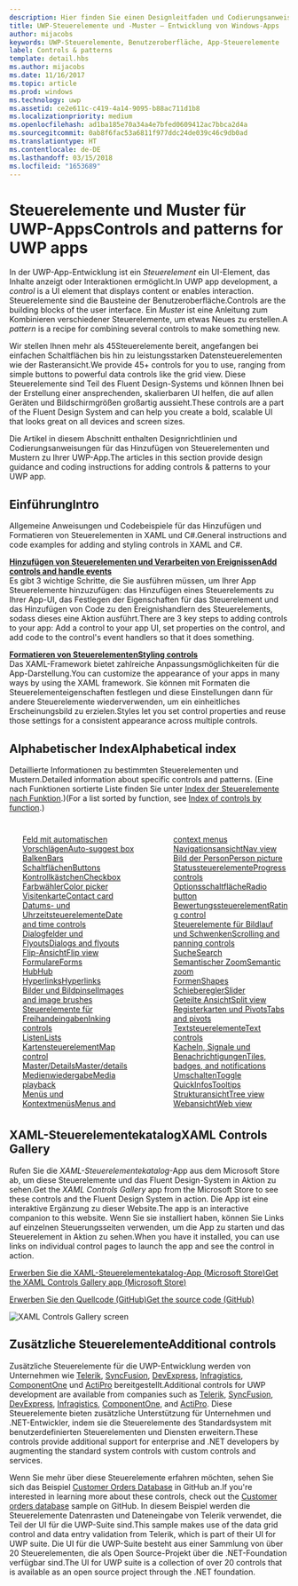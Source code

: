 ```yaml
---
description: Hier finden Sie einen Designleitfaden und Codierungsanweisungen für das Hinzufügen von Steuerelementen und Mustern zu Ihrer UWP-App. Sie finden mehr als 45leistungsstarke Steuerelemente für die Verwendung mit Ihrer App.
title: UWP-Steuerelemente und -Muster – Entwicklung von Windows-Apps
author: mijacobs
keywords: UWP-Steuerelemente, Benutzeroberfläche, App-Steuerelemente
label: Controls & patterns
template: detail.hbs
ms.author: mijacobs
ms.date: 11/16/2017
ms.topic: article
ms.prod: windows
ms.technology: uwp
ms.assetid: ce2e611c-c419-4a14-9095-b88ac711d1b8
ms.localizationpriority: medium
ms.openlocfilehash: ad1ba185e70a34a4e7bfed0609412ac7bbca2d4a
ms.sourcegitcommit: 0ab8f6fac53a6811f977ddc24de039c46c9db0ad
ms.translationtype: HT
ms.contentlocale: de-DE
ms.lasthandoff: 03/15/2018
ms.locfileid: "1653689"
---
```

# <a name="controls-and-patterns-for-uwp-apps"></a><span data-ttu-id="f28f7-105">Steuerelemente und Muster für UWP-Apps</span><span class="sxs-lookup"><span data-stu-id="f28f7-105">Controls and patterns for UWP apps</span></span>
 

<span data-ttu-id="f28f7-106">In der UWP-App-Entwicklung ist ein <i>Steuerelement</i> ein UI-Element, das Inhalte anzeigt oder Interaktionen ermöglicht.</span><span class="sxs-lookup"><span data-stu-id="f28f7-106">In UWP app development, a <i>control</i> is a UI element that displays content or enables interaction.</span></span> <span data-ttu-id="f28f7-107">Steuerelemente sind die Bausteine der Benutzeroberfläche.</span><span class="sxs-lookup"><span data-stu-id="f28f7-107">Controls are the building blocks of the user interface.</span></span> <span data-ttu-id="f28f7-108">Ein <i>Muster</i> ist eine Anleitung zum Kombinieren verschiedener Steuerelemente, um etwas Neues zu erstellen.</span><span class="sxs-lookup"><span data-stu-id="f28f7-108">A <i>pattern</i> is a recipe for combining several controls to make something new.</span></span>

<span data-ttu-id="f28f7-109">Wir stellen Ihnen mehr als 45Steuerelemente bereit, angefangen bei einfachen Schaltflächen bis hin zu leistungsstarken Datensteuerelementen wie der Rasteransicht.</span><span class="sxs-lookup"><span data-stu-id="f28f7-109">We provide 45+ controls for you to use, ranging from simple buttons to powerful data controls like the grid view.</span></span>  <span data-ttu-id="f28f7-110">Diese Steuerelemente sind Teil des Fluent Design-Systems und können Ihnen bei der Erstellung einer ansprechenden, skalierbaren UI helfen, die auf allen Geräten und Bildschirmgrößen großartig aussieht.</span><span class="sxs-lookup"><span data-stu-id="f28f7-110">These controls are a part of the Fluent Design System and can help you create a bold, scalable UI that looks great on all devices and screen sizes.</span></span> 

<span data-ttu-id="f28f7-111">Die Artikel in diesem Abschnitt enthalten Designrichtlinien und Codierungsanweisungen für das Hinzufügen von Steuerelementen und Mustern zu Ihrer UWP-App.</span><span class="sxs-lookup"><span data-stu-id="f28f7-111">The articles in this section provide design guidance and coding instructions for adding controls & patterns to your UWP app.</span></span> 

## <a name="intro"></a><span data-ttu-id="f28f7-112">Einführung</span><span class="sxs-lookup"><span data-stu-id="f28f7-112">Intro</span></span>

<span data-ttu-id="f28f7-113">Allgemeine Anweisungen und Codebeispiele für das Hinzufügen und Formatieren von Steuerelementen in XAML und C#.</span><span class="sxs-lookup"><span data-stu-id="f28f7-113">General instructions and code examples for adding and styling controls in XAML and C#.</span></span>

<div class="side-by-side">
<div class="side-by-side-content">
  <div class="side-by-side-content-left">
   <p><b><a href="controls-and-events-intro.md"><span data-ttu-id="f28f7-114">Hinzufügen von Steuerelementen und Verarbeiten von Ereignissen</span><span class="sxs-lookup"><span data-stu-id="f28f7-114">Add controls and handle events</span></span></a></b> <br/>
<span data-ttu-id="f28f7-115">Es gibt 3 wichtige Schritte, die Sie ausführen müssen, um Ihrer App Steuerelemente hinzuzufügen: das Hinzufügen eines Steuerelements zu Ihrer App-UI, das Festlegen der Eigenschaften für das Steuerelement und das Hinzufügen von Code zu den Ereignishandlern des Steuerelements, sodass dieses eine Aktion ausführt.</span><span class="sxs-lookup"><span data-stu-id="f28f7-115">There are 3 key steps to adding controls to your app: Add a control to your app UI, set properties on the control, and add code to the control's event handlers so that it does something.</span></span></li>
</ul> 
</p>
  </div>
  <div class="side-by-side-content-right">
   <p><b><a href="xaml-styles.md"><span data-ttu-id="f28f7-116">Formatieren von Steuerelementen</span><span class="sxs-lookup"><span data-stu-id="f28f7-116">Styling controls</span></span></a></b> <br/>
<span data-ttu-id="f28f7-117">Das XAML-Framework bietet zahlreiche Anpassungsmöglichkeiten für die App-Darstellung.</span><span class="sxs-lookup"><span data-stu-id="f28f7-117">You can customize the appearance of your apps in many ways by using the XAML framework.</span></span> <span data-ttu-id="f28f7-118">Sie können mit Formaten die Steuerelementeigenschaften festlegen und diese Einstellungen dann für andere Steuerelemente wiederverwenden, um ein einheitliches Erscheinungsbild zu erzielen.</span><span class="sxs-lookup"><span data-stu-id="f28f7-118">Styles let you set control properties and reuse those settings for a consistent appearance across multiple controls.</span></span></p>
  </div>
</div>
</div>

## <a name="alphabetical-index"></a><span data-ttu-id="f28f7-119">Alphabetischer Index</span><span class="sxs-lookup"><span data-stu-id="f28f7-119">Alphabetical index</span></span> 

<span data-ttu-id="f28f7-120">Detaillierte Informationen zu bestimmten Steuerelementen und Mustern.</span><span class="sxs-lookup"><span data-stu-id="f28f7-120">Detailed information about specific controls and patterns.</span></span> <span data-ttu-id="f28f7-121">(Eine nach Funktionen sortierte Liste finden Sie unter <a href="controls-by-function.md">Index der Steuerelemente nach Funktion</a>.)</span><span class="sxs-lookup"><span data-stu-id="f28f7-121">(For a list sorted by function, see <a href="controls-by-function.md">Index of controls by function</a>.)</span></span>

<div style="column-count: 2; column-gap: 40px; margin-top: 40px;" >
<ul style="margin-top: 0px; padding-top: 0px; list-style-type: none;">
<li style="list-style-type: none;"><a href="auto-suggest-box.md"><span data-ttu-id="f28f7-122">Feld mit automatischen Vorschlägen</span><span class="sxs-lookup"><span data-stu-id="f28f7-122">Auto-suggest box</span></span></a></li>

<li style="list-style-type: none;"><a href="app-bars.md"><span data-ttu-id="f28f7-123">Balken</span><span class="sxs-lookup"><span data-stu-id="f28f7-123">Bars</span></span></a></li>

<li style="list-style-type: none;"><a href="buttons.md"><span data-ttu-id="f28f7-124">Schaltflächen</span><span class="sxs-lookup"><span data-stu-id="f28f7-124">Buttons</span></span></a></li>

<li style="list-style-type: none;"><a href="checkbox.md"><span data-ttu-id="f28f7-125">Kontrollkästchen</span><span class="sxs-lookup"><span data-stu-id="f28f7-125">Checkbox</span></span> </a></li>

<li style="list-style-type: none;"><a href="color-picker.md"><span data-ttu-id="f28f7-126">Farbwähler</span><span class="sxs-lookup"><span data-stu-id="f28f7-126">Color picker</span></span></a></li>

<li style="list-style-type: none;"><a href="contact-card.md"><span data-ttu-id="f28f7-127">Visitenkarte</span><span class="sxs-lookup"><span data-stu-id="f28f7-127">Contact card</span></span></a></li>

<li style="list-style-type: none;"><a href="date-and-time.md"><span data-ttu-id="f28f7-128">Datums- und Uhrzeitsteuerelemente</span><span class="sxs-lookup"><span data-stu-id="f28f7-128">Date and time controls</span></span></a></li>

<li style="list-style-type: none;"><a href="dialogs.md"><span data-ttu-id="f28f7-129">Dialogfelder und Flyouts</span><span class="sxs-lookup"><span data-stu-id="f28f7-129">Dialogs and flyouts</span></span></a></li>

<li style="list-style-type: none;"><a href="flipview.md"><span data-ttu-id="f28f7-130">Flip-Ansicht</span><span class="sxs-lookup"><span data-stu-id="f28f7-130">Flip view</span></span></a></li>

<li style="list-style-type: none;"><a href="forms.md"><span data-ttu-id="f28f7-131">Formulare</span><span class="sxs-lookup"><span data-stu-id="f28f7-131">Forms</span></span></a></li>

<li style="list-style-type: none;"><a href="hub.md"><span data-ttu-id="f28f7-132">Hub</span><span class="sxs-lookup"><span data-stu-id="f28f7-132">Hub</span></span></a></li>

<li style="list-style-type: none;"><a href="hyperlinks.md"><span data-ttu-id="f28f7-133">Hyperlinks</span><span class="sxs-lookup"><span data-stu-id="f28f7-133">Hyperlinks</span></span></a></li>

<li style="list-style-type: none;"><a href="images-imagebrushes.md"><span data-ttu-id="f28f7-134">Bilder und Bildpinsel</span><span class="sxs-lookup"><span data-stu-id="f28f7-134">Images and image brushes</span></span></a></li>

<li style="list-style-type: none;"><a href="inking-controls.md"><span data-ttu-id="f28f7-135">Steuerelemente für Freihandeingaben</span><span class="sxs-lookup"><span data-stu-id="f28f7-135">Inking controls</span></span></a></li>

<li style="list-style-type: none;"><a href="lists.md"><span data-ttu-id="f28f7-136">Listen</span><span class="sxs-lookup"><span data-stu-id="f28f7-136">Lists</span></span></a></li>

<li style="list-style-type: none;"><a href="../../maps-and-location/controls-map.md"><span data-ttu-id="f28f7-137">Kartensteuerelement</span><span class="sxs-lookup"><span data-stu-id="f28f7-137">Map control</span></span></a></li>

<li style="list-style-type: none;"><a href="master-details.md"><span data-ttu-id="f28f7-138">Master/Details</span><span class="sxs-lookup"><span data-stu-id="f28f7-138">Master/details</span></span></a></li>

<li style="list-style-type: none;"><a href="media-playback.md"><span data-ttu-id="f28f7-139">Medienwiedergabe</span><span class="sxs-lookup"><span data-stu-id="f28f7-139">Media playback</span></span></a></li>

<li style="list-style-type: none;"><a href="menus.md"><span data-ttu-id="f28f7-140">Menüs und Kontextmenüs</span><span class="sxs-lookup"><span data-stu-id="f28f7-140">Menus and context menus</span></span></a></li>

<li style="list-style-type: none;"><a href="navigationview.md"><span data-ttu-id="f28f7-141">Navigationsansicht</span><span class="sxs-lookup"><span data-stu-id="f28f7-141">Nav view</span></span></a></li>

<li style="list-style-type: none;"><a href="person-picture.md"><span data-ttu-id="f28f7-142">Bild der Person</span><span class="sxs-lookup"><span data-stu-id="f28f7-142">Person picture</span></span></a></li>

<li style="list-style-type: none;"><a href="progress-controls.md"><span data-ttu-id="f28f7-143">Statussteuerelemente</span><span class="sxs-lookup"><span data-stu-id="f28f7-143">Progress controls</span></span></a></li>

<li style="list-style-type: none;"><a href="radio-button.md"><span data-ttu-id="f28f7-144">Optionsschaltfläche</span><span class="sxs-lookup"><span data-stu-id="f28f7-144">Radio button</span></span></a></li>

<li style="list-style-type: none;"><a href="rating.md"><span data-ttu-id="f28f7-145">Bewertungssteuerelement</span><span class="sxs-lookup"><span data-stu-id="f28f7-145">Rating control</span></span></a></li>

<li style="list-style-type: none;"><a href="scroll-controls.md"><span data-ttu-id="f28f7-146">Steuerelemente für Bildlauf und Schwenken</span><span class="sxs-lookup"><span data-stu-id="f28f7-146">Scrolling and panning controls</span></span></a></li>

<li style="list-style-type: none;"><a href="search.md"><span data-ttu-id="f28f7-147">Suche</span><span class="sxs-lookup"><span data-stu-id="f28f7-147">Search</span></span></a></li>

<li style="list-style-type: none;"><a href="semantic-zoom.md"><span data-ttu-id="f28f7-148">Semantischer Zoom</span><span class="sxs-lookup"><span data-stu-id="f28f7-148">Semantic zoom</span></span></a></li>

<li style="list-style-type: none;"><a href="shapes.md"><span data-ttu-id="f28f7-149">Formen</span><span class="sxs-lookup"><span data-stu-id="f28f7-149">Shapes</span></span></a></li>

<li style="list-style-type: none;"><a href="slider.md"><span data-ttu-id="f28f7-150">Schieberegler</span><span class="sxs-lookup"><span data-stu-id="f28f7-150">Slider</span></span></a></li>

<li style="list-style-type: none;"><a href="split-view.md"><span data-ttu-id="f28f7-151">Geteilte Ansicht</span><span class="sxs-lookup"><span data-stu-id="f28f7-151">Split view</span></span></a></li>

<li style="list-style-type: none;"><a href="tabs-pivot.md"><span data-ttu-id="f28f7-152">Registerkarten und Pivots</span><span class="sxs-lookup"><span data-stu-id="f28f7-152">Tabs and pivots</span></span></a></li>

<li style="list-style-type: none;"><a href="text-controls.md"><span data-ttu-id="f28f7-153">Textsteuerelemente</span><span class="sxs-lookup"><span data-stu-id="f28f7-153">Text controls</span></span></a></li>

<li style="list-style-type: none;"><a href="index.md"><span data-ttu-id="f28f7-154">Kacheln, Signale und Benachrichtigungen</span><span class="sxs-lookup"><span data-stu-id="f28f7-154">Tiles, badges, and notifications</span></span></a></li>


<li style="list-style-type: none;"><a href="toggles.md"><span data-ttu-id="f28f7-155">Umschalten</span><span class="sxs-lookup"><span data-stu-id="f28f7-155">Toggle</span></span></a></li>
<li style="list-style-type: none;"><a href="tooltips.md"><span data-ttu-id="f28f7-156">QuickInfos</span><span class="sxs-lookup"><span data-stu-id="f28f7-156">Tooltips</span></span></a></li>

<li style="list-style-type: none;"><a href="tree-view.md"><span data-ttu-id="f28f7-157">Strukturansicht</span><span class="sxs-lookup"><span data-stu-id="f28f7-157">Tree view</span></span></a></li>

<li style="list-style-type: none;"><a href="web-view.md"><span data-ttu-id="f28f7-158">Webansicht</span><span class="sxs-lookup"><span data-stu-id="f28f7-158">Web view</span></span></a></li>
</ul>
</div>

## <a name="xaml-controls-gallery"></a><span data-ttu-id="f28f7-159">XAML-Steuerelementekatalog</span><span class="sxs-lookup"><span data-stu-id="f28f7-159">XAML Controls Gallery</span></span>

<span data-ttu-id="f28f7-160">Rufen Sie die _XAML-Steuerelementekatalog_-App aus dem Microsoft Store ab, um diese Steuerelemente und das Fluent Design-System in Aktion zu sehen.</span><span class="sxs-lookup"><span data-stu-id="f28f7-160">Get the _XAML Controls Gallery_ app from the Microsoft Store to see these controls and the Fluent Design System in action.</span></span> <span data-ttu-id="f28f7-161">Die App ist eine interaktive Ergänzung zu dieser Website.</span><span class="sxs-lookup"><span data-stu-id="f28f7-161">The app is an interactive companion to this website.</span></span> <span data-ttu-id="f28f7-162">Wenn Sie sie installiert haben, können Sie Links auf einzelnen Steuerungsseiten verwenden, um die App zu starten und das Steuerelement in Aktion zu sehen.</span><span class="sxs-lookup"><span data-stu-id="f28f7-162">When you have it installed, you can use links on individual control pages to launch the app and see the control in action.</span></span>

<a href="https://www.microsoft.com/store/productId/9MSVH128X2ZT"><span data-ttu-id="f28f7-163">Erwerben Sie die XAML-Steuerelementekatalog-App (Microsoft Store)</span><span class="sxs-lookup"><span data-stu-id="f28f7-163">Get the XAML Controls Gallery app (Microsoft Store)</span></span></a>

<a href="https://github.com/Microsoft/Windows-universal-samples/tree/master/Samples/XamlUIBasics"><span data-ttu-id="f28f7-164">Erwerben Sie den Quellcode (GitHub)</span><span class="sxs-lookup"><span data-stu-id="f28f7-164">Get the source code (GitHub)</span></span></a>

<img src="images/xaml-controls-gallery.png" alt="XAML Controls Gallery screen" />

## <a name="additional-controls"></a><span data-ttu-id="f28f7-165">Zusätzliche Steuerelemente</span><span class="sxs-lookup"><span data-stu-id="f28f7-165">Additional controls</span></span>

<span data-ttu-id="f28f7-166">Zusätzliche Steuerelemente für die UWP-Entwicklung werden von Unternehmen wie <a href="http://www.telerik.com/">Telerik</a>, <a href="https://www.syncfusion.com/products/uwp">SyncFusion</a>, <a href="https://www.devexpress.com/Products/NET/Controls/Win10Apps/">DevExpress</a>, <a href="http://www.infragistics.com/products/universal-windows-platform">Infragistics</a>, <a href="https://www.componentone.com/Studio/Platform/UWP">ComponentOne</a> und <a href="http://www.actiprosoftware.com/products/controls/universal">ActiPro</a> bereitgestellt.</span><span class="sxs-lookup"><span data-stu-id="f28f7-166">Additional controls for UWP development are available from companies such as <a href="http://www.telerik.com/">Telerik</a>, <a href="https://www.syncfusion.com/products/uwp">SyncFusion</a>, <a href="https://www.devexpress.com/Products/NET/Controls/Win10Apps/">DevExpress</a>, <a href="http://www.infragistics.com/products/universal-windows-platform">Infragistics</a>, <a href="https://www.componentone.com/Studio/Platform/UWP">ComponentOne</a>, and <a href="http://www.actiprosoftware.com/products/controls/universal">ActiPro</a>.</span></span> <span data-ttu-id="f28f7-167">Diese Steuerelemente bieten zusätzliche Unterstützung für Unternehmen und .NET-Entwickler, indem sie die Steuerelemente des Standardsystem mit benutzerdefinierten Steuerelementen und Diensten erweitern.</span><span class="sxs-lookup"><span data-stu-id="f28f7-167">These controls provide additional support for enterprise and .NET developers by augmenting the standard system controls with custom controls and services.</span></span>  

<span data-ttu-id="f28f7-168">Wenn Sie mehr über diese Steuerelemente erfahren möchten, sehen Sie sich das Beispiel <a href="https://github.com/Microsoft/Windows-appsample-customers-orders-database">Customer Orders Database</a> in GitHub an.</span><span class="sxs-lookup"><span data-stu-id="f28f7-168">If you're interested in learning more about these controls, check out the <a href="https://github.com/Microsoft/Windows-appsample-customers-orders-database">Customer orders database</a> sample on GitHub.</span></span> <span data-ttu-id="f28f7-169">In diesem Beispiel werden die Steuerelemente Datenrasten und Dateneingabe von Telerik verwendet, die Teil der UI für die UWP-Suite sind.</span><span class="sxs-lookup"><span data-stu-id="f28f7-169">This sample makes use of the data grid control and data entry validation from Telerik, which is part of their UI for UWP suite.</span></span> <span data-ttu-id="f28f7-170">Die UI für die UWP-Suite besteht aus einer Sammlung von über 20 Steuerelementen, die als Open Source-Projekt über die .NET-Foundation verfügbar sind.</span><span class="sxs-lookup"><span data-stu-id="f28f7-170">The UI for UWP suite is a collection of over 20 controls that is available as an open source project through the .NET foundation.</span></span>
